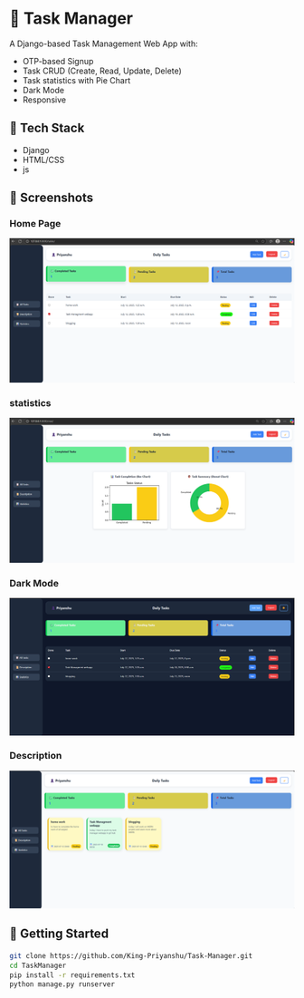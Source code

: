 # 📝 Task Manager

A Django-based Task Management Web App with:

- OTP-based Signup
- Task CRUD (Create, Read, Update, Delete)
- Task statistics with Pie Chart
- Dark Mode
- Responsive

## 🔧 Tech Stack
- Django
- HTML/CSS
- js

## 📸 Screenshots

### Home Page
![Home](/tm/media/home.png)

### statistics
![statistic](/tm/media/stat.png)

### Dark Mode
![Dark Mode](/tm/media/dark.png)

### Description
![Description](/tm/media/detail.png)

## 🚀 Getting Started

```bash
git clone https://github.com/King-Priyanshu/Task-Manager.git
cd TaskManager
pip install -r requirements.txt
python manage.py runserver
